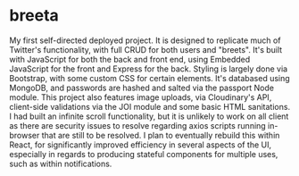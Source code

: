 # breeta

My first self-directed deployed project. It is designed to replicate much of Twitter's functionality, with full CRUD for both users and "breets". It's built with JavaScript for both the back and front end, using Embedded JavaScript for the front and Express for the back. Styling is largely done via Bootstrap, with some custom CSS for certain elements. It's databased using MongoDB, and passwords are hashed and salted via the passport Node module. This project also features image uploads, via Cloudinary's API, client-side validations via the JOI module and some basic HTML sanitations.
I had built an infinite scroll functionality, but it is unlikely to work on all client as there are security issues to resolve regarding axios scripts running in-browser that are still to be resolved.
I plan to eventually rebuild this within React, for significantly improved efficiency in several aspects of the UI, especially in regards to producing stateful components for multiple uses, such as within notifications.
